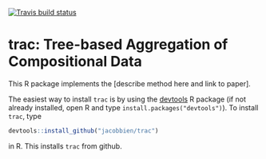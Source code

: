 <!-- badges: start -->
[![Travis build status](https://travis-ci.org/viettr/trac.svg?branch=master)](https://travis-ci.org/viettr/trac)
<!-- badges: end -->

# trac: Tree-based Aggregation of Compositional Data

This R package implements the [describe method here and link to paper].

The easiest way to install `trac` is by using the [devtools](https://cran.r-project.org/web/packages/devtools/index.html) R package (if not already installed, open R and type `install.packages("devtools")`). To install `trac`, type

``` r
devtools::install_github("jacobbien/trac")
```

in R. This installs `trac` from github.

